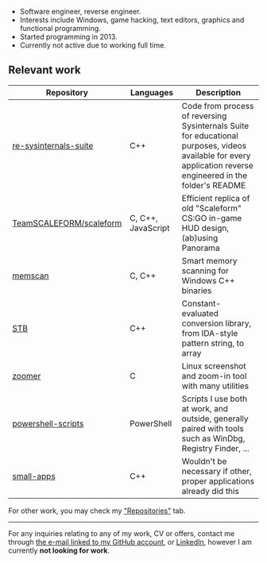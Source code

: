 - Software engineer, reverse engineer.
- Interests include Windows, game hacking, text editors, graphics and functional programming.
- Started programming in 2013.
- Currently not active due to working full time.

## Relevant work
| Repository | Languages | Description |
| - | - | - |
| [re-sysinternals-suite](https://github.com/cristeigabriel/re-sysinternals-suite) | C++ | Code from process of reversing Sysinternals Suite for educational purposes, videos available for every application reverse engineered in the folder's README |
| [TeamSCALEFORM/scaleform](https://github.com/TeamSCALEFORM/scaleform) | C, C++, JavaScript | Efficient replica of old "Scaleform" CS:GO in-game HUD design, (ab)using Panorama |
| [memscan](https://github.com/cristeigabriel/memscan) | C, C++ | Smart memory scanning for Windows C++ binaries |
| [STB](https://github.com/cristeigabriel/STB) | C++ | Constant-evaluated conversion library, from IDA-style pattern string, to array |
| [zoomer](https://github.com/cristeigabriel/zoomer) | C | Linux screenshot and zoom-in tool with many utilities |
| [powershell-scripts](https://github.com/cristeigabriel/powershell-scripts) | PowerShell | Scripts I use both at work, and outside, generally paired with tools such as WinDbg, Registry Finder, ... |
| [small-apps](https://github.com/cristeigabriel/small-apps) | C++ | Wouldn't be necessary if other, proper applications already did this |

For other work, you may check my ["Repositories"](https://github.com/cristeigabriel?tab=repositories) tab.

---

For any inquiries relating to any of my work, CV or offers, contact me through [the e-mail linked to my GitHub account](cristei.g772@gmail.com), or [LinkedIn](https://www.linkedin.com/in/cristeigabriel/), however I am currently **not looking for work**.

